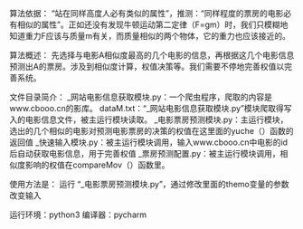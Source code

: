 算法依据： “站在同样高度人必有类似的属性”，推测：“同样程度的票房的电影必有相似的属性”。正如还没有发现牛顿运动第二定律（F=gm）时，我们只模糊地知道重力F应该与质量m有关，而质量相似的两个物体，它的重力也应该接近的。

算法概述： 先选择与电影A相似度最高的几个电影的信息，再根据这几个电影信息预测出A的票房。涉及到相似度计算，权值决策等。我们需要不停地完善权值以完善系统。

文件目录简介： _网站电影信息获取模块.py：一个爬虫程序，爬取的内容是www.cbooo.cn的影库。 dataM.txt：“_网站电影信息获取模块.py”模块爬取得写入的电影信息文件，被主运行模块读取。 _电影票房预测模块.py：主运行模块，选出的几个相似的电影对预测电影票房的决策的权值在这里面的yuche（）函数的返回值 _快速输入模块.py：被主运行模块调用，输入www.cbooo.cn中电影的id后自动获取电影信息，用于完善权值 _票房预测配置.py：被主运行模块调用，相似度影响的权值在compareMov（）函数里。

使用方法是： 运行 “_电影票房预测模块.py”，通过修改里面的themo变量的参数改变输入

运行环境：python3 编译器：pycharm
